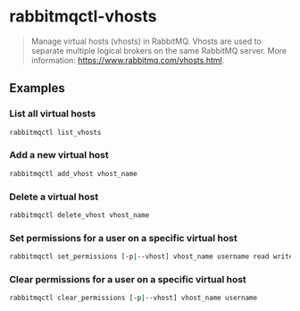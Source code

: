 # rabbitmqctl-vhosts

> Manage virtual hosts (vhosts) in RabbitMQ. Vhosts are used to separate multiple logical brokers on the same RabbitMQ server. More information: <https://www.rabbitmq.com/vhosts.html>.

## Examples

### List all virtual hosts

```bash
rabbitmqctl list_vhosts
```

### Add a new virtual host

```bash
rabbitmqctl add_vhost vhost_name
```

### Delete a virtual host

```bash
rabbitmqctl delete_vhost vhost_name
```

### Set permissions for a user on a specific virtual host

```bash
rabbitmqctl set_permissions [-p|--vhost] vhost_name username read write configure
```

### Clear permissions for a user on a specific virtual host

```bash
rabbitmqctl clear_permissions [-p|--vhost] vhost_name username
```
